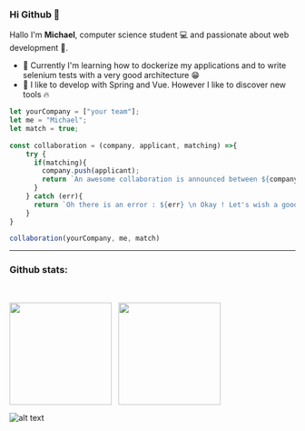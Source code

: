 ### Hi Github 👋

Hallo I'm **Michael**, computer science student 💻 and passionate about web development 💪.


- 🔭 Currently I'm learning how to dockerize my applications and to write selenium tests with a very good architecture 😁
- 🤔 I like to develop with Spring and Vue. However I like to discover new tools 🔥

```javascript
let yourCompany = ["your team"];
let me = "Michael";
let match = true;
 
const collaboration = (company, applicant, matching) =>{  
    try {
      if(matching){
        company.push(applicant);
        return `An awesome collaboration is announced between ${company[0]} and ${company[1]} 🤩`;
      }
    } catch (err){
      return `Oh there is an error : ${err} \n Okay ! Let's wish a good continuation 🙂`;
    }  
}

collaboration(yourCompany, me, match)
```
---

### Github stats:

<br/>

<p style="display:flex;">
<img height="180em" style="margin-right: 12px;" src="https://github-readme-stats.vercel.app/api?username=michael-mb&show_icons=true&theme=highcontrast"/>
<img height="180em" src="https://github-readme-stats.vercel.app/api/top-langs/?username=michael-mb&layout=compact&text_color=daf7dc&bg_color=151515&hide=css,html,php"/> 
</p>


![alt text](https://komarev.com/ghpvc/?username=michael-mb&label=Profile%20views&color=0e75b6&style=flat "Viewers")
